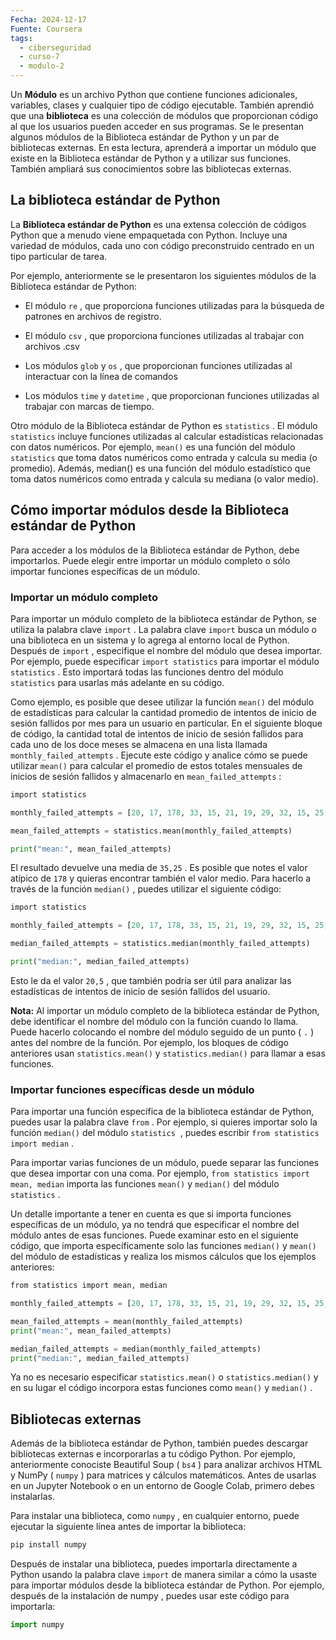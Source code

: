 ```yaml
---
Fecha: 2024-12-17
Fuente: Coursera
tags:
  - ciberseguridad
  - curso-7
  - modulo-2
---
```

Un **Módulo** es un archivo Python que contiene funciones adicionales, variables, clases y cualquier tipo de código ejecutable. También aprendió que una **biblioteca** es una colección de módulos que proporcionan código al que los usuarios pueden acceder en sus programas. Se le presentan algunos módulos de la Biblioteca estándar de Python y un par de bibliotecas externas. En esta lectura, aprenderá a importar un módulo que existe en la Biblioteca estándar de Python y a utilizar sus funciones. También ampliará sus conocimientos sobre las bibliotecas externas.
## La biblioteca estándar de Python

La **Biblioteca estándar de Python** es una extensa colección de códigos Python que a menudo viene empaquetada con Python. Incluye una variedad de módulos, cada uno con código preconstruido centrado en un tipo particular de tarea.

Por ejemplo, anteriormente se le presentaron los siguientes módulos de la Biblioteca estándar de Python:

- El módulo `re` , que proporciona funciones utilizadas para la búsqueda de patrones en archivos de registro.

- El módulo `csv` , que proporciona funciones utilizadas al trabajar con archivos .csv

- Los módulos `glob` y `os` , que proporcionan funciones utilizadas al interactuar con la línea de comandos

- Los módulos `time` y `datetime` , que proporcionan funciones utilizadas al trabajar con marcas de tiempo.

Otro módulo de la Biblioteca estándar de Python es `statistics` . El módulo `statistics` incluye funciones utilizadas al calcular estadísticas relacionadas con datos numéricos. Por ejemplo, `mean()` es una función del módulo `statistics` que toma datos numéricos como entrada y calcula su media (o promedio). Además, median() es una función del módulo estadístico que toma datos numéricos como entrada y calcula su mediana (o valor medio).
## Cómo importar módulos desde la Biblioteca estándar de Python

Para acceder a los módulos de la Biblioteca estándar de Python, debe importarlos. Puede elegir entre importar un módulo completo o sólo importar funciones específicas de un módulo.
### Importar un módulo completo

Para importar un módulo completo de la biblioteca estándar de Python, se utiliza la palabra clave `import` . La palabra clave `import` busca un módulo o una biblioteca en un sistema y lo agrega al entorno local de Python. Después de `import` , especifique el nombre del módulo que desea importar. Por ejemplo, puede especificar `import statistics` para importar el módulo `statistics` . Esto importará todas las funciones dentro del módulo `statistics` para usarlas más adelante en su código.

Como ejemplo, es posible que desee utilizar la función `mean()` del módulo de estadísticas para calcular la cantidad promedio de intentos de inicio de sesión fallidos por mes para un usuario en particular. En el siguiente bloque de código, la cantidad total de intentos de inicio de sesión fallidos para cada uno de los doce meses se almacena en una lista llamada `monthly_failed_attempts` . Ejecute este código y analice cómo se puede utilizar `mean()` para calcular el promedio de estos totales mensuales de inicios de sesión fallidos y almacenarlo en `mean_failed_attempts` :

```python
import statistics

monthly_failed_attempts = [20, 17, 178, 33, 15, 21, 19, 29, 32, 15, 25, 19]

mean_failed_attempts = statistics.mean(monthly_failed_attempts)

print("mean:", mean_failed_attempts)
```

El resultado devuelve una media de `35,25` . Es posible que notes el valor atípico de `178` y quieras encontrar también el valor medio. Para hacerlo a través de la función `median()` , puedes utilizar el siguiente código:

```python
import statistics

monthly_failed_attempts = [20, 17, 178, 33, 15, 21, 19, 29, 32, 15, 25, 19]

median_failed_attempts = statistics.median(monthly_failed_attempts)

print("median:", median_failed_attempts)
```

Esto le da el valor `20,5` , que también podría ser útil para analizar las estadísticas de intentos de inicio de sesión fallidos del usuario.

**Nota:** Al importar un módulo completo de la biblioteca estándar de Python, debe identificar el nombre del módulo con la función cuando lo llama. Puede hacerlo colocando el nombre del módulo seguido de un punto ( `.` ) antes del nombre de la función. Por ejemplo, los bloques de código anteriores usan `statistics.mean()` y `statistics.median()` para llamar a esas funciones.
### Importar funciones específicas desde un módulo

Para importar una función específica de la biblioteca estándar de Python, puedes usar la palabra clave `from` . Por ejemplo, si quieres importar solo la función `median()` del módulo `statistics`  , puedes escribir `from statistics import median` .

Para importar varias funciones de un módulo, puede separar las funciones que desea importar con una coma. Por ejemplo, `from statistics import mean, median` importa las funciones `mean()` y `median()` del módulo `statistics` .

Un detalle importante a tener en cuenta es que si importa funciones específicas de un módulo, ya no tendrá que especificar el nombre del módulo antes de esas funciones. Puede examinar esto en el siguiente código, que importa específicamente solo las funciones `median()` y `mean()` del módulo de estadísticas y realiza los mismos cálculos que los ejemplos anteriores:

```python
from statistics import mean, median

monthly_failed_attempts = [20, 17, 178, 33, 15, 21, 19, 29, 32, 15, 25, 19]

mean_failed_attempts = mean(monthly_failed_attempts)
print("mean:", mean_failed_attempts)

median_failed_attempts = median(monthly_failed_attempts)
print("median:", median_failed_attempts)
```

Ya no es necesario especificar `statistics.mean()` o `statistics.median()` y en su lugar el código incorpora estas funciones como `mean()` y `median()` .
## Bibliotecas externas

Además de la biblioteca estándar de Python, también puedes descargar bibliotecas externas e incorporarlas a tu código Python. Por ejemplo, anteriormente conociste Beautiful Soup ( `bs4` ) para analizar archivos HTML y NumPy ( `numpy` ) para matrices y cálculos matemáticos. Antes de usarlas en un Jupyter Notebook o en un entorno de Google Colab, primero debes instalarlas.

Para instalar una biblioteca, como `numpy` , en cualquier entorno, puede ejecutar la siguiente línea antes de importar la biblioteca:

```python
pip install numpy
```

Después de instalar una biblioteca, puedes importarla directamente a Python usando la palabra clave `import` de manera similar a cómo la usaste para importar módulos desde la biblioteca estándar de Python. Por ejemplo, después de la instalación de numpy , puedes usar este código para importarla:

```python
import numpy
```
